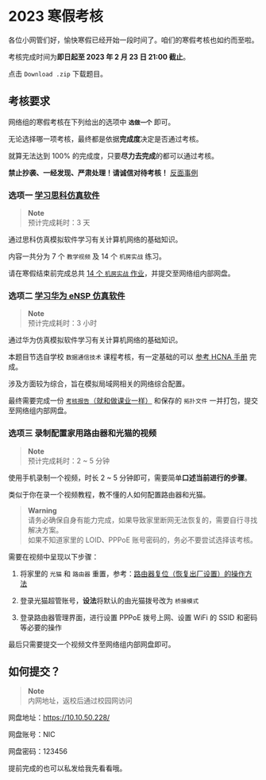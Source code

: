 # 2023 寒假考核

各位小网管们好，愉快寒假已经开始一段时间了。咱们的寒假考核也如约而至啦。

考核完成时间为**即日起至 2023 年 2 月 23 日 21:00 截止**。

点击 `Download .zip` 下载题目。

## 考核要求

网络组的寒假考核在下列给出的选项中 **`选做一个`** 即可。

无论选择哪一项考核，最终都是依据**完成度**决定是否通过考核。

就算无法达到 100% 的完成度，只要**尽力去完成**的都可以通过考核。

**禁止抄袭、一经发现、严肃处理！请诚信对待考核！** [反面事例](abnormal.jpg)

### 选项一 [学习思科仿真软件](Cisco/Cisco.md)

> **Note**  
> 预计完成耗时：3 天

通过思科仿真模拟软件学习有关计算机网络的基础知识。

内容一共分为 7 个 `教学视频` 及 14 个 `机房实战` 练习。

请在寒假结束前完成总共 [14 个 `机房实战` 作业](Cisco/%E6%9C%BA%E6%88%BF%E5%AE%9E%E6%88%98.zip)，并提交至网络组内部网盘。

### 选项二 [学习华为 eNSP 仿真软件](Huawei/Huawei.md)

> **Note**  
> 预计完成耗时：3 小时

通过华为仿真模拟软件学习有关计算机网络的基础知识。

本题目节选自学校 `数据通信技术` 课程考核，有一定基础的可以 [参考 HCNA 手册](Huawei/HCNA.docx) 完成。

涉及方面较为综合，旨在模拟局域网相关的网络综合配置。

最终需要完成一份 [`考核报告`（就和做课业一样）](Huawei/%E3%80%8A%E6%95%B0%E6%8D%AE%E9%80%9A%E4%BF%A1%E6%8A%80%E6%9C%AF%E3%80%8B%E8%AF%BE%E7%A8%8B%E8%80%83%E6%A0%B8%E6%96%B9%E6%A1%88.doc) 和保存的 `拓扑文件` 一并打包，提交至网络组内部网盘。

### 选项三 录制配置家用路由器和光猫的视频

> **Note**  
> 预计完成耗时：2 ~ 5 分钟

使用手机录制一个视频，时长 2 ~ 5 分钟即可，需要简单**口述当前进行的步骤**。

类似于你在录一个视频教程，教不懂的人如何配置路由器和光猫。

> **Warning**  
> 请务必确保自身有能力完成，如果导致家里断网无法恢复的，需要自行寻找解决方案。  
> 如果不知道家里的 LOID、PPPoE 账号密码的，务必不要尝试选择该考核。

需要在视频中呈现以下步骤：

1. 将家里的 `光猫` 和 `路由器` 重置，参考：[路由器复位（恢复出厂设置）的操作方法](https://smb.tp-link.com.cn/service/detail_article_2.html)

2. 登录光猫超管账号，**设法**将默认的由光猫拨号改为 `桥接模式`

3. 登录路由器管理界面，进行设置 PPPoE 拨号上网、设置 WiFi 的 SSID 和密码等必要的操作

最后只需要提交一个视频文件至网络组内部网盘即可。

## 如何提交？

> **Note**  
> 内网地址，返校后通过校园网访问

网盘地址：https://10.10.50.228/

网盘账号：NIC

网盘密码：123456

提前完成的也可以私发给我先看看哦。
